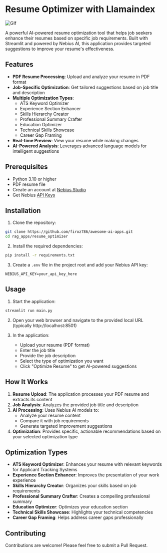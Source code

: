# Resume Optimizer with Llamaindex

![GIf](./demo.gif)

A powerful AI-powered resume optimization tool that helps job seekers enhance their resumes based on specific job requirements. Built with Streamlit and powered by Nebius AI, this application provides targeted suggestions to improve your resume's effectiveness.

## Features

- **PDF Resume Processing**: Upload and analyze your resume in PDF format
- **Job-Specific Optimization**: Get tailored suggestions based on job title and description
- **Multiple Optimization Types**:
  - ATS Keyword Optimizer
  - Experience Section Enhancer
  - Skills Hierarchy Creator
  - Professional Summary Crafter
  - Education Optimizer
  - Technical Skills Showcase
  - Career Gap Framing
- **Real-time Preview**: View your resume while making changes
- **AI-Powered Analysis**: Leverages advanced language models for intelligent suggestions

## Prerequisites

- Python 3.10 or higher
- PDF resume file
- Create an account at [Nebius Studio](https://studio.nebius.com/)
- Get Nebius [API Keys](https://studio.nebius.com/?modals=create-api-key)

## Installation

1. Clone the repository:

```bash
git clone https://github.com/firoz786/awesome-ai-apps.git
cd rag_apps/resume_optimizer
```

2. Install the required dependencies:

```bash
pip install -r requirements.txt
```

3. Create a `.env` file in the project root and add your Nebius API key:

```
NEBIUS_API_KEY=your_api_key_here
```

## Usage

1. Start the application:

```bash
streamlit run main.py
```

2. Open your web browser and navigate to the provided local URL (typically http://localhost:8501)

3. In the application:
   - Upload your resume (PDF format)
   - Enter the job title
   - Provide the job description
   - Select the type of optimization you want
   - Click "Optimize Resume" to get AI-powered suggestions

## How It Works

1. **Resume Upload**: The application processes your PDF resume and extracts its content
2. **Job Analysis**: Analyzes the provided job title and description
3. **AI Processing**: Uses Nebius AI models to:
   - Analyze your resume content
   - Compare it with job requirements
   - Generate targeted improvement suggestions
4. **Optimization**: Provides specific, actionable recommendations based on your selected optimization type

## Optimization Types

- **ATS Keyword Optimizer**: Enhances your resume with relevant keywords for Applicant Tracking Systems
- **Experience Section Enhancer**: Improves the presentation of your work experience
- **Skills Hierarchy Creator**: Organizes your skills based on job requirements
- **Professional Summary Crafter**: Creates a compelling professional summary
- **Education Optimizer**: Optimizes your education section
- **Technical Skills Showcase**: Highlights your technical competencies
- **Career Gap Framing**: Helps address career gaps professionally

## Contributing

Contributions are welcome! Please feel free to submit a Pull Request.
